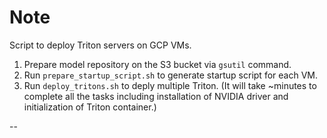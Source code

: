 # Note

Script to deploy Triton servers  on GCP VMs.

1) Prepare model repository on the S3 bucket via `gsutil` command.
2) Run `prepare_startup_script.sh` to generate startup script for each VM.
3) Run `deploy_tritons.sh` to deply multiple Triton. (It will take ~minutes to complete all the tasks including installation of NVIDIA driver and initialization of Triton container.)

--
